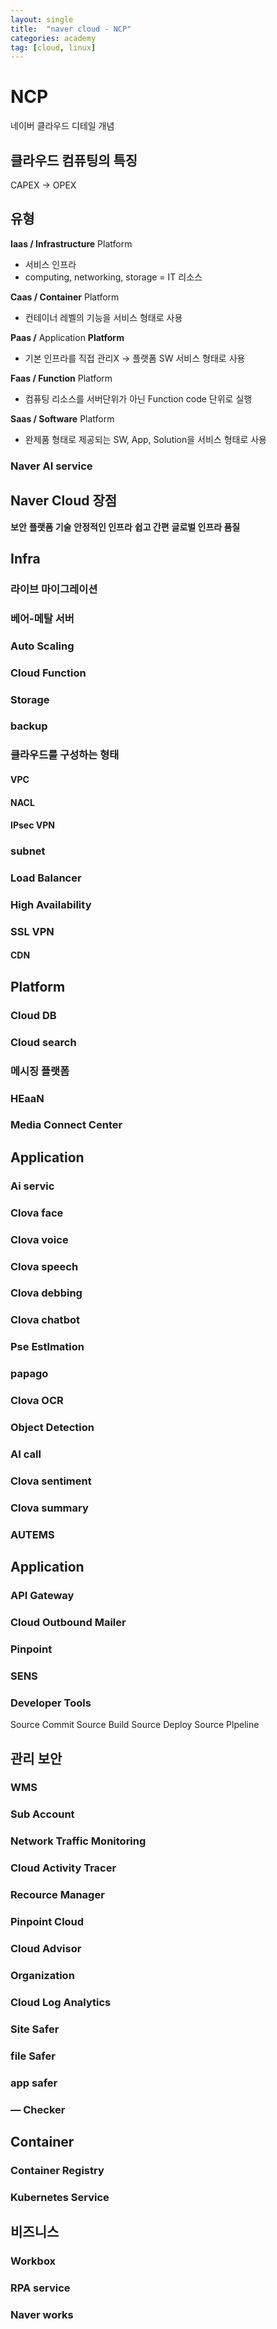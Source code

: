 ```yaml
---
layout: single
title:  "naver cloud - NCP"
categories: academy
tag: [cloud, linux]
---
```


# NCP
네이버 클라우드 디테일 개념

## 클라우드 컴퓨팅의 특징
CAPEX → OPEX 

## 유형
**Iaas / Infrastructure** Platform
- 서비스 인프라
- computing, networking, storage = IT 리소스

**Caas / Container** Platform
- 컨테이너 레벨의 기능을 서비스 형태로 사용

**Paas /** Application **Platform**
- 기본 인프라를 직접 관리X → 플랫폼 SW 서비스 형태로 사용

**Faas /  Function** Platform
- 컴퓨팅 리소스를 서버단위가 아닌 Function code 단위로 실행

**Saas / Software** Platform
- 완제품 형태로 제공되는 SW, App, Solution을 서비스 형태로 사용

### Naver AI service
## Naver Cloud 장점
**보안**
**플랫폼 기술**
**안정적인 인프라**
**쉽고 간편**
**글로벌 인프라 품질**
## Infra
### 라이브 마이그레이션
### 베어-메탈 서버
### Auto Scaling
### Cloud Function
### Storage
### backup
### 클라우드를 구성하는 형태
#### VPC
#### NACL
#### IPsec VPN
### subnet
### Load Balancer
### High Availability
### SSL VPN
#### CDN
## Platform
### Cloud DB
### Cloud search
### 메시징 플랫폼
### HEaaN
### Media Connect Center
## Application
### Ai servic
### Clova face
### Clova voice
### Clova speech
### Clova debbing
### Clova chatbot
### Pse Estlmation
### papago
### Clova OCR
### Object Detection
### AI call
### Clova sentiment
### Clova summary
### AUTEMS
## **Application**
### API Gateway
### Cloud Outbound Mailer
### Pinpoint
### SENS
### **Developer Tools**
Source Commit
Source Build
Source Deploy
Source Plpeline
## 관리 보안
### WMS
### Sub Account
### Network Traffic Monitoring
### Cloud Activity Tracer
### Recource Manager
### Pinpoint Cloud
### Cloud Advisor
### Organization
### Cloud Log Analytics
### Site Safer
### file Safer
### app safer
### — Checker
## Container
### Container Registry
### Kubernetes Service
## 비즈니스
### Workbox
### RPA service
### Naver works